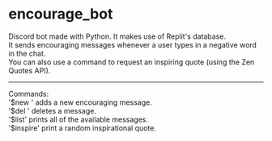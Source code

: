 # encourage_bot
Discord bot made with Python. It makes use of Replit's database.<br />
It sends encouraging messages whenever a user types in a negative word in the chat. <br />
You can also use a command to request an inspiring quote (using the Zen Quotes API). <br />
<hr>
Commands: <br />
'$new <message>' adds a new encouraging message. <br />
'$del <index>' deletes a message. <br />
'$list' prints all of the available messages. <br /> 
'$inspire' print a random inspirational quote. <br />
